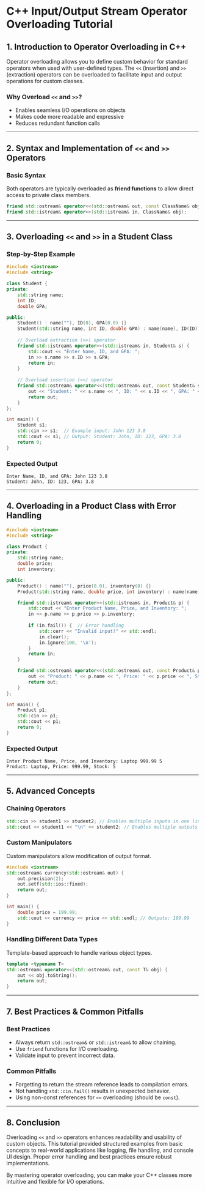 # **C++ Input/Output Stream Operator Overloading Tutorial**

## **1. Introduction to Operator Overloading in C++**
Operator overloading allows you to define custom behavior for standard operators when used with user-defined types. The `<<` (insertion) and `>>` (extraction) operators can be overloaded to facilitate input and output operations for custom classes.

### **Why Overload `<<` and `>>`?**
- Enables seamless I/O operations on objects
- Makes code more readable and expressive
- Reduces redundant function calls

---

## **2. Syntax and Implementation of `<<` and `>>` Operators**
### **Basic Syntax**
Both operators are typically overloaded as **friend functions** to allow direct access to private class members.

```cpp
friend std::ostream& operator<<(std::ostream& out, const ClassName& obj);
friend std::istream& operator>>(std::istream& in, ClassName& obj);
```

---

## **3. Overloading `<<` and `>>` in a Student Class**

### **Step-by-Step Example**
```cpp
#include <iostream>
#include <string>

class Student {
private:
    std::string name;
    int ID;
    double GPA;

public:
    Student() : name(""), ID(0), GPA(0.0) {}
    Student(std::string name, int ID, double GPA) : name(name), ID(ID), GPA(GPA) {}
    
    // Overload extraction (>>) operator
    friend std::istream& operator>>(std::istream& in, Student& s) {
        std::cout << "Enter Name, ID, and GPA: ";
        in >> s.name >> s.ID >> s.GPA;
        return in;
    }
    
    // Overload insertion (<<) operator
    friend std::ostream& operator<<(std::ostream& out, const Student& s) {
        out << "Student: " << s.name << ", ID: " << s.ID << ", GPA: " << s.GPA;
        return out;
    }
};

int main() {
    Student s1;
    std::cin >> s1;  // Example input: John 123 3.8
    std::cout << s1; // Output: Student: John, ID: 123, GPA: 3.8
    return 0;
}
```

### **Expected Output**
```
Enter Name, ID, and GPA: John 123 3.8
Student: John, ID: 123, GPA: 3.8
```

---

## **4. Overloading in a Product Class with Error Handling**

```cpp
#include <iostream>
#include <string>

class Product {
private:
    std::string name;
    double price;
    int inventory;

public:
    Product() : name(""), price(0.0), inventory(0) {}
    Product(std::string name, double price, int inventory) : name(name), price(price), inventory(inventory) {}

    friend std::istream& operator>>(std::istream& in, Product& p) {
        std::cout << "Enter Product Name, Price, and Inventory: ";
        in >> p.name >> p.price >> p.inventory;
        
        if (in.fail()) {  // Error handling
            std::cerr << "Invalid input!" << std::endl;
            in.clear();
            in.ignore(100, '\n');
        }
        return in;
    }

    friend std::ostream& operator<<(std::ostream& out, const Product& p) {
        out << "Product: " << p.name << ", Price: " << p.price << ", Stock: " << p.inventory;
        return out;
    }
};

int main() {
    Product p1;
    std::cin >> p1;
    std::cout << p1;
    return 0;
}
```

### **Expected Output**
```
Enter Product Name, Price, and Inventory: Laptop 999.99 5
Product: Laptop, Price: 999.99, Stock: 5
```

---

## **5. Advanced Concepts**
### **Chaining Operators**
```cpp
std::cin >> student1 >> student2; // Enables multiple inputs in one line
std::cout << student1 << "\n" << student2; // Enables multiple outputs
```

### **Custom Manipulators**
Custom manipulators allow modification of output format.
```cpp
#include <iostream>
std::ostream& currency(std::ostream& out) {
    out.precision(2);
    out.setf(std::ios::fixed);
    return out;
}

int main() {
    double price = 199.99;
    std::cout << currency << price << std::endl; // Outputs: 199.99
}
```

### **Handling Different Data Types**
Template-based approach to handle various object types.
```cpp
template <typename T>
std::ostream& operator<<(std::ostream& out, const T& obj) {
    out << obj.toString();
    return out;
}
```

---

## **7. Best Practices & Common Pitfalls**
### **Best Practices**
- Always return `std::ostream&` or `std::istream&` to allow chaining.
- Use `friend` functions for I/O overloading.
- Validate input to prevent incorrect data.

### **Common Pitfalls**
- Forgetting to return the stream reference leads to compilation errors.
- Not handling `std::cin.fail()` results in unexpected behavior.
- Using non-const references for `<<` overloading (should be `const`).

---

## **8. Conclusion**
Overloading `<<` and `>>` operators enhances readability and usability of custom objects. This tutorial provided structured examples from basic concepts to real-world applications like logging, file handling, and console UI design. Proper error handling and best practices ensure robust implementations.

By mastering operator overloading, you can make your C++ classes more intuitive and flexible for I/O operations.


